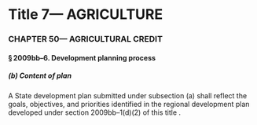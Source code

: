 
# Title 7— AGRICULTURE
### CHAPTER 50— AGRICULTURAL CREDIT
#### § 2009bb–6. Development planning process
##### (b) Content of plan

A State development plan submitted under subsection (a) shall reflect the goals, objectives, and priorities identified in the regional development plan developed under section 2009bb–1(d)(2) of this title .
